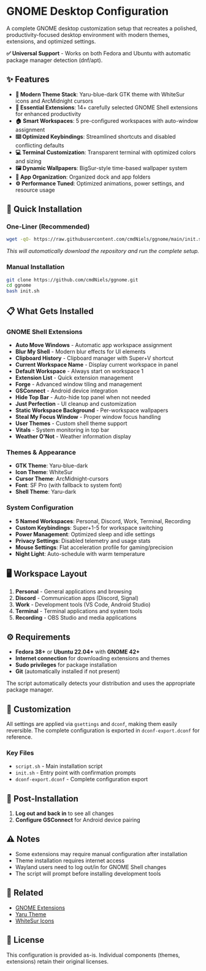 # GNOME Desktop Configuration

A complete GNOME desktop customization setup that recreates a polished, productivity-focused desktop environment with modern themes, extensions, and optimized settings. 

**✅ Universal Support** - Works on both Fedora and Ubuntu with automatic package manager detection (dnf/apt).

## ✨ Features

- **🎨 Modern Theme Stack**: Yaru-blue-dark GTK theme with WhiteSur icons and ArcMidnight cursors
- **🔌 Essential Extensions**: 14+ carefully selected GNOME Shell extensions for enhanced productivity
- **🏠 Smart Workspaces**: 5 pre-configured workspaces with auto-window assignment
- **⌨️ Optimized Keybindings**: Streamlined shortcuts and disabled conflicting defaults
- **💻 Terminal Customization**: Transparent terminal with optimized colors and sizing
- **🖼️ Dynamic Wallpapers**: BigSur-style time-based wallpaper system
- **📱 App Organization**: Organized dock and app folders
- **⚙️ Performance Tuned**: Optimized animations, power settings, and resource usage

## 🚀 Quick Installation

### One-Liner (Recommended)
```bash
wget -qO- https://raw.githubusercontent.com/cmdNiels/ggnome/main/init.sh | bash
```
*This will automatically download the repository and run the complete setup.*

### Manual Installation
```bash
git clone https://github.com/cmdNiels/ggnome.git
cd ggnome
bash init.sh
```

## 📋 What Gets Installed

### GNOME Shell Extensions
- **Auto Move Windows** - Automatic app workspace assignment
- **Blur My Shell** - Modern blur effects for UI elements
- **Clipboard History** - Clipboard manager with Super+V shortcut
- **Current Workspace Name** - Display current workspace in panel
- **Default Workspace** - Always start on workspace 1
- **Extension List** - Quick extension management
- **Forge** - Advanced window tiling and management
- **GSConnect** - Android device integration
- **Hide Top Bar** - Auto-hide top panel when not needed
- **Just Perfection** - UI cleanup and customization
- **Static Workspace Background** - Per-workspace wallpapers
- **Steal My Focus Window** - Proper window focus handling
- **User Themes** - Custom shell theme support
- **Vitals** - System monitoring in top bar
- **Weather O'Not** - Weather information display

### Themes & Appearance
- **GTK Theme**: Yaru-blue-dark
- **Icon Theme**: WhiteSur
- **Cursor Theme**: ArcMidnight-cursors
- **Font**: SF Pro (with fallback to system font)
- **Shell Theme**: Yaru-dark

### System Configuration
- **5 Named Workspaces**: Personal, Discord, Work, Terminal, Recording
- **Custom Keybindings**: Super+1-5 for workspace switching
- **Power Management**: Optimized sleep and idle settings
- **Privacy Settings**: Disabled telemetry and usage stats
- **Mouse Settings**: Flat acceleration profile for gaming/precision
- **Night Light**: Auto-schedule with warm temperature

## 🖥️ Workspace Layout

1. **Personal** - General applications and browsing
2. **Discord** - Communication apps (Discord, Signal)
3. **Work** - Development tools (VS Code, Android Studio)
4. **Terminal** - Terminal applications and system tools
5. **Recording** - OBS Studio and media applications

## ⚙️ Requirements

- **Fedora 38+** or **Ubuntu 22.04+** with **GNOME 42+**
- **Internet connection** for downloading extensions and themes
- **Sudo privileges** for package installation
- **Git** (automatically installed if not present)

The script automatically detects your distribution and uses the appropriate package manager.

## 🔧 Customization

All settings are applied via `gsettings` and `dconf`, making them easily reversible. The complete configuration is exported in `dconf-export.dconf` for reference.

### Key Files
- `script.sh` - Main installation script
- `init.sh` - Entry point with confirmation prompts
- `dconf-export.dconf` - Complete configuration export

## 🔄 Post-Installation

1. **Log out and back in** to see all changes
4. **Configure GSConnect** for Android device pairing

## ⚠️ Notes

- Some extensions may require manual configuration after installation
- Theme installation requires internet access
- Wayland users need to log out/in for GNOME Shell changes
- The script will prompt before installing development tools

## 🔗 Related

- [GNOME Extensions](https://extensions.gnome.org/)
- [Yaru Theme](https://github.com/ubuntu/yaru)
- [WhiteSur Icons](https://github.com/vinceliuice/WhiteSur-icon-theme)

## 📄 License

This configuration is provided as-is. Individual components (themes, extensions) retain their original licenses.